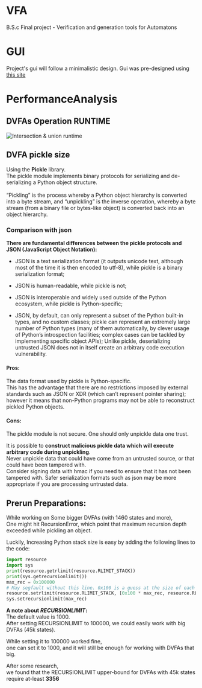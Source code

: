 # VFA
B.S.c Final project - Verification and generation tools for Automatons 

# GUI
Project's gui will follow a minimalistic design. 
Gui was pre-designed using [this site](https://designer.gravit.io/?d=UGo_UmGpW)

# PerformanceAnalysis
## DVFAs Operation RUNTIME
 ![Intersection & union runtime](http://)
## DVFA pickle size
Using the **Pickle** library.
<br> 
The pickle module implements binary protocols for serializing and de-serializing a Python object structure.
<br>
<br>
“Pickling” is the process whereby a Python object hierarchy is converted into a byte stream,
and “unpickling” is the inverse operation,
whereby a byte stream (from a binary file or bytes-like object) is converted back into an object hierarchy.

### Comparison with json
**There are fundamental differences between the pickle protocols and JSON (JavaScript Object Notation):**

* JSON is a text serialization format (it outputs unicode text, 
although most of the time it is then encoded to utf-8), 
while pickle is a binary serialization format;

* JSON is human-readable, while pickle is not;

* JSON is interoperable and widely used outside of the Python ecosystem, while pickle is Python-specific;

* JSON, by default, can only represent a subset of the Python built-in types, 
and no custom classes; pickle can represent an extremely large number of Python types (many of them automatically,
by clever usage of Python’s introspection facilities; 
complex cases can be tackled by implementing specific object APIs);
Unlike pickle, deserializing untrusted JSON does not in itself create an arbitrary code execution vulnerability.

#### Pros:
The data format used by pickle is Python-specific.
<br>
This has the advantage that there are no restrictions imposed by external standards such as JSON or XDR (which can’t represent pointer sharing);
<br>
however it means that non-Python programs may not be able to reconstruct pickled Python objects.

#### Cons:
The pickle module is not secure. One should only unpickle data one trust. 

It is possible to **construct malicious pickle data which will execute arbitrary code during unpickling**.
<br>
Never unpickle data that could have come from an untrusted source, or that could have been tampered with.
<br>
Consider signing data with hmac if you need to ensure that it has not been tampered with.
Safer serialization formats such as json may be more appropriate if you are processing untrusted data.

## Prerun Preparations:
While working on Some bigger DVFAs (with 1460 states and more),<br>
One might hit RecursionError, which point that maximum recursion depth exceeded while pickling an object.

Luckily, Increasing Python stack size is easy by adding the following lines to the code:
```python
import resource
import sys
print(resource.getrlimit(resource.RLIMIT_STACK))
print(sys.getrecursionlimit())
max_rec = 0x100000
# May segfault without this line. 0x100 is a guess at the size of each stack frame.
resource.setrlimit(resource.RLIMIT_STACK, [0x100 * max_rec, resource.RLIM_INFINITY])
sys.setrecursionlimit(max_rec)
```


**A note about *RECURSIONLIMIT*:** <br>
The default value is 1000.<br>
After setting RECURSIONLIMIT to 100000, we could easily work with big DVFAs (45k states).

While setting it to 100000 worked fine,<br>
one can set it to 1000, and it will still be enough for working with DVFAs that big.

After some research,<br>
we found that the RECURSIONLIMIT upper-bound for DVFAs with 45k states require at-least **3356**

